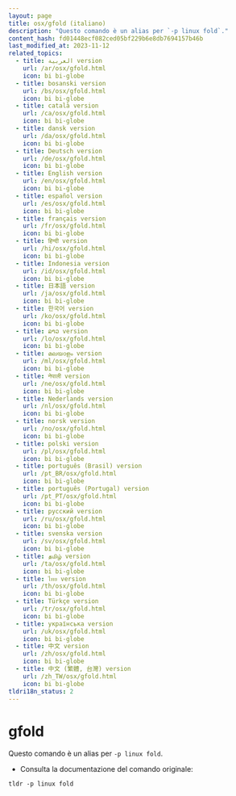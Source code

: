 ```yaml
---
layout: page
title: osx/gfold (italiano)
description: "Questo comando è un alias per `-p linux fold`."
content_hash: fd01448ecf082ced05bf229b6e8db7694157b46b
last_modified_at: 2023-11-12
related_topics:
  - title: العربية version
    url: /ar/osx/gfold.html
    icon: bi bi-globe
  - title: bosanski version
    url: /bs/osx/gfold.html
    icon: bi bi-globe
  - title: català version
    url: /ca/osx/gfold.html
    icon: bi bi-globe
  - title: dansk version
    url: /da/osx/gfold.html
    icon: bi bi-globe
  - title: Deutsch version
    url: /de/osx/gfold.html
    icon: bi bi-globe
  - title: English version
    url: /en/osx/gfold.html
    icon: bi bi-globe
  - title: español version
    url: /es/osx/gfold.html
    icon: bi bi-globe
  - title: français version
    url: /fr/osx/gfold.html
    icon: bi bi-globe
  - title: हिन्दी version
    url: /hi/osx/gfold.html
    icon: bi bi-globe
  - title: Indonesia version
    url: /id/osx/gfold.html
    icon: bi bi-globe
  - title: 日本語 version
    url: /ja/osx/gfold.html
    icon: bi bi-globe
  - title: 한국어 version
    url: /ko/osx/gfold.html
    icon: bi bi-globe
  - title: ລາວ version
    url: /lo/osx/gfold.html
    icon: bi bi-globe
  - title: മലയാളം version
    url: /ml/osx/gfold.html
    icon: bi bi-globe
  - title: नेपाली version
    url: /ne/osx/gfold.html
    icon: bi bi-globe
  - title: Nederlands version
    url: /nl/osx/gfold.html
    icon: bi bi-globe
  - title: norsk version
    url: /no/osx/gfold.html
    icon: bi bi-globe
  - title: polski version
    url: /pl/osx/gfold.html
    icon: bi bi-globe
  - title: português (Brasil) version
    url: /pt_BR/osx/gfold.html
    icon: bi bi-globe
  - title: português (Portugal) version
    url: /pt_PT/osx/gfold.html
    icon: bi bi-globe
  - title: русский version
    url: /ru/osx/gfold.html
    icon: bi bi-globe
  - title: svenska version
    url: /sv/osx/gfold.html
    icon: bi bi-globe
  - title: தமிழ் version
    url: /ta/osx/gfold.html
    icon: bi bi-globe
  - title: ไทย version
    url: /th/osx/gfold.html
    icon: bi bi-globe
  - title: Türkçe version
    url: /tr/osx/gfold.html
    icon: bi bi-globe
  - title: українська version
    url: /uk/osx/gfold.html
    icon: bi bi-globe
  - title: 中文 version
    url: /zh/osx/gfold.html
    icon: bi bi-globe
  - title: 中文 (繁體, 台灣) version
    url: /zh_TW/osx/gfold.html
    icon: bi bi-globe
tldri18n_status: 2
---
```

# gfold

Questo comando è un alias per `-p linux fold`.

- Consulta la documentazione del comando originale:

`tldr -p linux fold`
